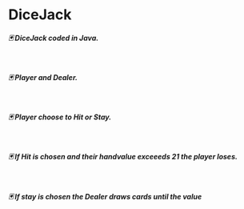 <h1>DiceJack</h1>
<h4><i>🃏 DiceJack coded in Java.</i></h4><br>
<h4><i>🃏 Player and Dealer.</i></h4><br>
<h4><i>🃏 Player choose to Hit or Stay.</i></h4><br>
<h4><i>🃏 If Hit is chosen and their handvalue exceeeds 21 the player loses.</i></h4><br>
<h4><i>🃏 If stay is chosen the Dealer draws cards until the value </i></h4><br>
